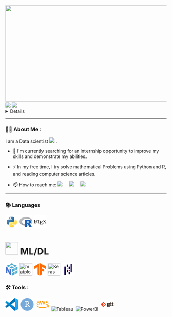 
<div align="center">
  <img src="https://media.giphy.com/media/dWesBcTLavkZuG35MI/giphy.gif" width="600" height="300"/>
</div> 
<div>
 <img Width="312" src="https://github-readme-stats-git-masterrstaa-rickstaa.vercel.app/api/top-langs/?username=Doctor-batsy&title_color=ffffff&text_color=c9cacc&icon_color=2bbc8a&bg_color=1d1f21&langs_count=8&layout=compact&hide=jupyter%20notebook,kotlin,Dockerfile,html,javascript,tex,css,php,hack&card_width=245"/>
  <img Height="201" src="https://github-readme-stats-git-masterrstaa-rickstaa.vercel.app/api/?username=Doctor-batsy&show_icons=true&line_height=28&title_color=ffffff&text_color=c9cacc&icon_color=2bbc8a&bg_color=1d1f21"/>
</div>
<details>
  <div>
    <img src="https://github-profile-trophy.vercel.app/?username=Doctor-batsy&theme=chalk&column=2&row=2&margin-w=0&margin-h=1"/>
    <img Width="560" style="object-fit: stretch;" src="https://streak-stats.demolab.com?user=Doctor-batsy&theme=dracula&date_format=M%20j%5B%2C%20Y%5D&mode=weekly"/>
</div>
<img Width="800" src="https://github-profile-summary-cards.vercel.app/api/cards/profile-details?username=Doctor-batsy&theme=dracula">
</details>



---
### :woman_technologist: About Me :
I am a Data scientist <img src="https://media.giphy.com/media/WUlplcMpOCEmTGBtBW/giphy.gif" width="30"> .
- :telescope: I'm currently searching for an internship opportunity to improve my skills and demonstrate my abilities.

- :zap: In my free time, I try solve mathematical Problems using Python and R, and reading computer science articles.

- :mailbox: How to reach me:
  <a target="_blank" href="https://www.linkedin.com/in/yassine-jermouni-161732211/"><img src="https://img.shields.io/badge/linkedin-%230077B5.svg?&style=for-the-badge&logo=linkedin&logoColor=white" /></a>&nbsp;&nbsp;&nbsp;&nbsp;
  <a target="_blank" href="https://twitter.com/JermouniYassine"><img src="https://img.shields.io/badge/twitter-%231DA1F2.svg?&style=for-the-badge&logo=twitter&logoColor=white" /></a>&nbsp;&nbsp;&nbsp;&nbsp;
  <a href="mailto:yjermouni36@gmail.com?subject=Hello%20Ileri,%20From%20Github"><img src="https://img.shields.io/badge/gmail-%23D14836.svg?&style=for-the-badge&logo=gmail&logoColor=white" /></a>

 
---


### 📚 Languages
<div>
  <img src="https://github.com/devicons/devicon/blob/master/icons/python/python-original.svg" title="Python" **alt="Python" width="40" height="40"/>
  <img src="https://github.com/devicons/devicon/blob/master/icons/r/r-original.svg" title="R" **alt="R" width="40" height="40"/>
  <img src="https://github.com/devicons/devicon/blob/master/icons/latex/latex-original.svg" title="Git" **alt="Latex" width="40" height="40"/>
</div>



# <img src="https://www.sandia.gov/app/uploads/sites/177/2022/04/MLDL_logo_2.jpg" width="40" height="40" /> ML/DL
<div>
  <img src="https://github.com/devicons/devicon/blob/master/icons/numpy/numpy-original.svg" title="numpy" **alt="numpy" width="40" height="40"/>
  <img src="https://upload.wikimedia.org/wikipedia/commons/0/01/Created_with_Matplotlib-logo.svg" title="matplotlib" **alt="matplotlib" width="40" height="40"/>
  <img src="https://github.com/devicons/devicon/blob/master/icons/tensorflow/tensorflow-original.svg" title="tensorflow" **alt="tensorflow" width="40" height="40"/>
  <img src="https://upload.wikimedia.org/wikipedia/commons/a/ae/Keras_logo.svg" title="Keras" **alt="Keras" width="40" height="40"/>
  <img src="https://github.com/devicons/devicon/blob/master/icons/pandas/pandas-original.svg" title="pandas" **alt="pandas" width="40" height="40"/>
</div>

### :hammer_and_wrench: Tools  :
<div>
  <img src="https://github.com/devicons/devicon/blob/master/icons/vscode/vscode-original.svg" title="vscode"  alt="vscode" width="40" height="40"/>&nbsp;
  <img src="https://github.com/devicons/devicon/blob/master/icons/rstudio/rstudio-original.svg" title="Rstudio" alt="Rstudio" width="40" height="40"/>&nbsp;
   <img src="https://github.com/devicons/devicon/blob/master/icons/amazonwebservices/amazonwebservices-plain-wordmark.svg" title="AWS" alt="AWS" width="40" height="40"/>&nbsp;
  <img src="https://logos-world.net/wp-content/uploads/2021/10/Tableau-Emblem-700x394.png" title="Tableau" alt="Tableau" width="50" height="40"/>&nbsp;
  <img src="https://logohistory.net/wp-content/uploads/2023/05/Power-BI-Logo.png" title="PowerBI" alt="PowerBI" width="50" height="40"/>&nbsp;
  <img src="https://github.com/devicons/devicon/blob/master/icons/git/git-original-wordmark.svg" title="Git" **alt="Git" width="40" height="40"/>
</div>


